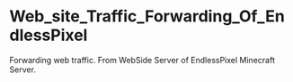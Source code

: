 # Web_site_Traffic_Forwarding_Of_EndlessPixel
Forwarding web traffic. From WebSide Server of EndlessPixel Minecraft Server. 
